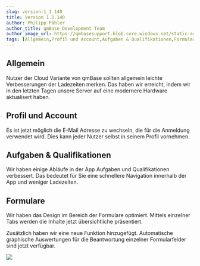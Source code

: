 ```yaml
---
slug: version-1_1_140
title: Version 1.1.140
author: Philipp Pähler
author_title: qmBase Development Team
author_image_url: https://qmbasesupport.blob.core.windows.net/static-assets/img/persons/paehler_round.png
tags: [Allgemein,Profil und Account,Aufgaben & Qualifikationen,Formulare,Changelog]
---
```

## Allgemein

Nutzer der Cloud Variante von qmBase sollten allgemein leichte Verbesserungen der Ladezeiten merken. Das haben wir erreicht, indem wir in den letzten Tagen unsere Server auf eine modernere Hardware aktualisert haben.

## Profil und Account

Es ist jetzt möglich die E-Mail Adresse zu wechseln, die für die Anmeldung verwendet wird. Dies kann jeder Nutzer selbst in seinem Profil vornehmen.

## Aufgaben & Qualifikationen

Wir haben einige Abläufe in der App Aufgaben und Qualifikationen verbessert. Das bedeutet für Sie eine schnellere Navigation innerhalb der App und weniger Ladezeiten.

## Formulare

Wir haben das Design im Bereich der Formulare optimiert. Mittels einzelner Tabs werden die Inhalte jetzt übersichtliche präsentiert.

Zusätzlich haben wir eine neue Funktion hinzugefügt. Automatische graphische Auswertungen für die Beantwortung einzelner Formularfelder sind jetzt verfügbar. 

![](https://caqadmin.blob.core.windows.net/releasenotes/128/4c352b27-a3e2-477d-b9c4-5fb0515c4c1c-images-mceclip0.png)